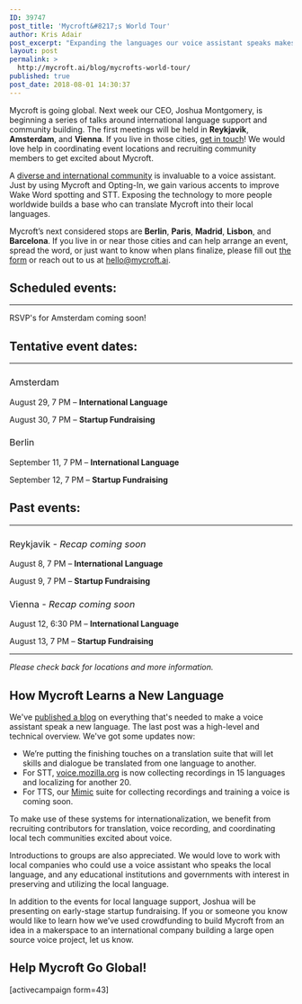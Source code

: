 ```yaml
---
ID: 39747
post_title: 'Mycroft&#8217;s World Tour'
author: Kris Adair
post_excerpt: "Expanding the languages our voice assistant speaks makes Mycroft better. We're visiting near you to build our international community."
layout: post
permalink: >
  http://mycroft.ai/blog/mycrofts-world-tour/
published: true
post_date: 2018-08-01 14:30:37
---
```

<span style="font-weight: 400;">Mycroft is going global. Next week our CEO, Joshua Montgomery, is beginning a series of talks around international language support and community building. The first meetings will be held in <strong>Reykjavik</strong>, <strong>Amsterdam</strong>, and <strong>Vienna</strong>. If you live in those cities, <a href="https://mycroft.ai/blog/mycrofts-world-tour/#help-mycroft-go-global">get in touch</a>! We would love help in coordinating event locations and recruiting community members to get excited about Mycroft.</span>

<span style="font-weight: 400;">A <a href="https://mycroft.ai/blog/languages-are-hard/" target="_blank" rel="noopener">diverse and international community</a> is invaluable to a voice assistant. Just by using Mycroft and Opting-In, we gain various accents to improve Wake Word spotting and STT. Exposing the technology to more people worldwide builds a base who can translate Mycroft into their local languages.</span>

<span style="font-weight: 400;">Mycroft’s next considered stops are <strong>Berlin</strong>, <strong>Paris</strong>, <strong>Madrid</strong>, <strong>Lisbon</strong>, and <strong>Barcelona</strong>. If you live in or near those cities and can help arrange an event, spread the word, or just want to know when plans finalize, please fill out </span><a href="https://mycroft.ai/blog/mycrofts-world-tour/#help-mycroft-go-global"><span style="font-weight: 400;">the form</span></a><span style="font-weight: 400;"> or reach out to us at </span><a href="mailto:hello@mycroft.ai" target="_blank" rel="noopener"><span style="font-weight: 400;">hello@mycroft.ai</span></a><span style="font-weight: 400;">.</span>
<h2></h2>
<h2>Scheduled events:</h2>

<hr />

RSVP's for Amsterdam coming soon!
<h2>Tentative event dates:</h2>

<hr />

<h3><span style="font-weight: 400;">Amsterdam</span></h3>
<span style="font-weight: 400;">August 29, 7 PM – <strong>International Language</strong></span>

<span style="font-weight: 400;">August 30, 7 PM – <strong>Startup Fundraising</strong></span>
<h3><span style="font-weight: 400;">Berlin</span></h3>
<span style="font-weight: 400;">September 11, 7 PM – <strong>International Language</strong></span>

<span style="font-weight: 400;">September 12, 7 PM – <strong>Startup Fundraising</strong></span>
<h2>Past events:</h2>

<hr />

<h3><span style="font-weight: 400;">Reykjavik - <em>Recap coming soon</em></span></h3>
<span style="font-weight: 400;">August 8, 7 PM – <strong>International Language</strong></span>

<span style="font-weight: 400;">August 9, 7 PM – <strong>Startup Fundraising</strong></span>
<h3><span style="font-weight: 400;">Vienna - </span><span style="font-weight: 400;"><em>Recap coming soon</em></span></h3>
<span style="font-weight: 400;">August 12, 6:30 PM – <strong>International Language</strong></span>

<span style="font-weight: 400;">August 13, 7 PM – <strong>Startup Fundraising</strong></span>

<hr />

<em>Please check back for locations and more information.</em>
<h2>How Mycroft Learns a New Language</h2>
We've <a href="https://mycroft.ai/blog/languages-are-hard/" target="_blank" rel="noopener">published a blog</a> on everything that's needed to make a voice assistant speak a new language. The last post was a high-level and technical overview. We've got some updates now:
<ul>
 	<li><span style="font-weight: 400;">We’re putting the finishing touches on a translation suite that will let skills and dialogue be translated from one language to another.</span></li>
 	<li><span style="font-weight: 400;">For STT, <a href="https://voice.mozilla.org/" target="_blank" rel="noopener">voice.mozilla.org</a> is now collecting recordings in 15 languages and localizing for another 20.</span></li>
 	<li><span style="font-weight: 400;">For TTS, our <a href="https://github.com/MycroftAI/mimic2" target="_blank" rel="noopener">Mimic</a> suite for collecting recordings and training a voice is coming soon.</span></li>
</ul>
<span style="font-weight: 400;">To make use of these systems for internationalization, we benefit from recruiting contributors for translation, voice recording, and coordinating local tech communities excited about voice.</span>

<span style="font-weight: 400;">Introductions to groups are also appreciated. We would love to work with local companies who could use a voice assistant who speaks the local language, and any educational institutions and governments with interest in preserving and utilizing the local language.</span>

<span style="font-weight: 400;">In addition to the events for local language support, Joshua will be presenting on early-stage startup fundraising. If you or someone you know would like to learn how we’ve used crowdfunding to build Mycroft from an idea in a makerspace to an international company building a large open source voice project, let us know.</span>
<h2></h2>
<h2>Help Mycroft Go Global!</h2>
[activecampaign form=43]

&nbsp;